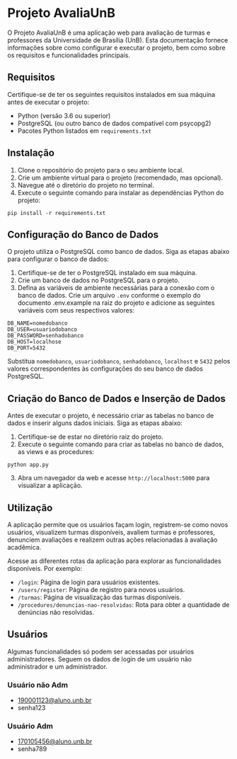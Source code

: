 # Projeto AvaliaUnB

O Projeto AvaliaUnB é uma aplicação web para avaliação de turmas e professores da Universidade de Brasília (UnB). Esta documentação fornece informações sobre como configurar e executar o projeto, bem como sobre os requisitos e funcionalidades principais.

## Requisitos

Certifique-se de ter os seguintes requisitos instalados em sua máquina antes de executar o projeto:

- Python (versão 3.6 ou superior)
- PostgreSQL (ou outro banco de dados compatível com psycopg2)
- Pacotes Python listados em `requirements.txt`

## Instalação

1. Clone o repositório do projeto para o seu ambiente local.
2. Crie um ambiente virtual para o projeto (recomendado, mas opcional).
3. Navegue até o diretório do projeto no terminal.
4. Execute o seguinte comando para instalar as dependências Python do projeto:

```
pip install -r requirements.txt
```

## Configuração do Banco de Dados

O projeto utiliza o PostgreSQL como banco de dados. Siga as etapas abaixo para configurar o banco de dados:

1. Certifique-se de ter o PostgreSQL instalado em sua máquina.
2. Crie um banco de dados no PostgreSQL para o projeto.
3. Defina as variáveis de ambiente necessárias para a conexão com o banco de dados. Crie um arquivo `.env` conforme o exemplo do documento .env.example na raiz do projeto e adicione as seguintes variáveis com seus respectivos valores:

```
DB_NAME=nomedobanco
DB_USER=usuariodobanco
DB_PASSWORD=senhadobanco
DB_HOST=localhose
DB_PORT=5432
```

Substitua `nomedobanco`, `usuariodobanco`, `senhadobanco`, `localhost` e `5432` pelos valores correspondentes às configurações do seu banco de dados PostgreSQL.

## Criação do Banco de Dados e Inserção de Dados

Antes de executar o projeto, é necessário criar as tabelas no banco de dados e inserir alguns dados iniciais. Siga as etapas abaixo:

1. Certifique-se de estar no diretório raiz do projeto.
2. Execute o seguinte comando para criar as tabelas no banco de dados, as views e as procedures:

```
python app.py
```

3. Abra um navegador da web e acesse `http://localhost:5000` para visualizar a aplicação.

## Utilização

A aplicação permite que os usuários façam login, registrem-se como novos usuários, visualizem turmas disponíveis, avaliem turmas e professores, denunciem avaliações e realizem outras ações relacionadas à avaliação acadêmica.

Acesse as diferentes rotas da aplicação para explorar as funcionalidades disponíveis. Por exemplo:

- `/login`: Página de login para usuários existentes.
- `/users/register`: Página de registro para novos usuários.
- `/turmas`: Página de visualização das turmas disponíveis.
- `/procedures/denuncias-nao-resolvidas`: Rota para obter a quantidade de denúncias não resolvidas.

## Usuários 

Algumas funcionalidades só podem ser acessadas por usuários administradores. Seguem os dados de login de um usuário não administrador e um administrador.

### Usuário não Adm
* 190001123@aluno.unb.br
* senha123
  
### Usuário Adm
* 170105456@aluno.unb.br
* senha789
